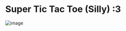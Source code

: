 # Super Tic Tac Toe (Silly) :3
![image](https://github.com/user-attachments/assets/5a3af9ae-0bfd-437d-a942-d1aebb38d421)
